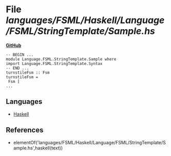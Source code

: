 # File _languages/FSML/Haskell/Language/FSML/StringTemplate/Sample.hs_
**[GitHub](https://github.com/softlang/yas/blob/master/languages/FSML/Haskell/Language/FSML/StringTemplate/Sample.hs)**
```
-- BEGIN ...
module Language.FSML.StringTemplate.Sample where
import Language.FSML.StringTemplate.Syntax
-- END ...
turnstileFsm :: Fsm
turnstileFsm =
 Fsm [
...
```

## Languages
* [Haskell](../languages/Haskell.md)

## References
* elementOf('languages/FSML/Haskell/Language/FSML/StringTemplate/Sample.hs',haskell(text))
